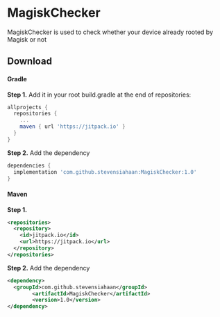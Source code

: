 # MagiskChecker
MagiskChecker is used to check whether your device already rooted by Magisk or not

## Download
#### Gradle
**Step 1.** Add it in your root build.gradle at the end of repositories:
```gradle
allprojects {
  repositories {
    ...
    maven { url 'https://jitpack.io' }
  }
}
```

 **Step 2.** Add the dependency
```gradle
dependencies {
  implementation 'com.github.stevensiahaan:MagiskChecker:1.0'
}
```
#### Maven
**Step 1.**
```xml
<repositories>
  <repository>
    <id>jitpack.io</id>
    <url>https://jitpack.io</url>
  </repository>
</repositories>
```

 **Step 2.** Add the dependency
```xml
<dependency>
  <groupId>com.github.stevensiahaan</groupId>
	    <artifactId>MagiskChecker</artifactId>
	    <version>1.0</version>
</dependency>
```
